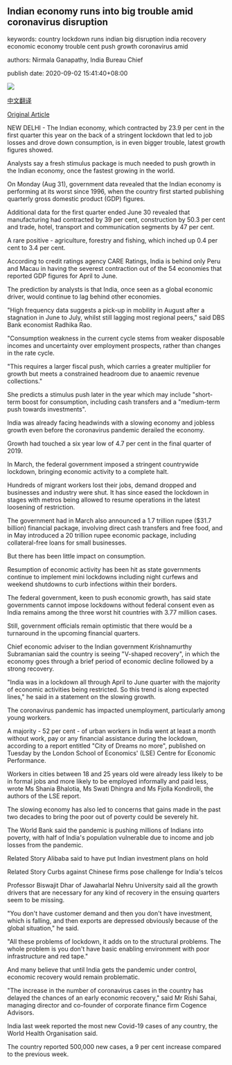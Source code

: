 ## Indian economy runs into big trouble amid coronavirus disruption

keywords: country lockdown runs indian big disruption india recovery economic economy trouble cent push growth coronavirus amid

authors: Nirmala Ganapathy, India Bureau Chief

publish date: 2020-09-02 15:41:40+08:00

![](https://www.straitstimes.com/sites/default/files/styles/x_large/public/articles/2020/09/02/yq-ind-02092024.jpg?itok=Buqk9A5m)

[中文翻译](Indian%20economy%20runs%20into%20big%20trouble%20amid%20coronavirus%20disruption_zh.md)

[Original Article](https://www.straitstimes.com/asia/south-asia/indian-economy-runs-into-big-trouble)

NEW DELHI - The Indian economy, which contracted by 23.9 per cent in the first quarter this year on the back of a stringent lockdown that led to job losses and drove down consumption, is in even bigger trouble, latest growth figures showed.

Analysts say a fresh stimulus package is much needed to push growth in the Indian economy, once the fastest growing in the world.

On Monday (Aug 31), government data revealed that the Indian economy is performing at its worst since 1996, when the country first started publishing quarterly gross domestic product (GDP) figures.

Additional data for the first quarter ended June 30 revealed that manufacturing had contracted by 39 per cent, construction by 50.3 per cent and trade, hotel, transport and communication segments by 47 per cent.

A rare positive - agriculture, forestry and fishing, which inched up 0.4 per cent to 3.4 per cent.

According to credit ratings agency CARE Ratings, India is behind only Peru and Macau in having the severest contraction out of the 54 economies that reported GDP figures for April to June.

The prediction by analysts is that India, once seen as a global economic driver, would continue to lag behind other economies.

"High frequency data suggests a pick-up in mobility in August after a stagnation in June to July, whilst still lagging most regional peers," said DBS Bank economist Radhika Rao.

"Consumption weakness in the current cycle stems from weaker disposable incomes and uncertainty over employment prospects, rather than changes in the rate cycle.

"This requires a larger fiscal push, which carries a greater multiplier for growth but meets a constrained headroom due to anaemic revenue collections."

She predicts a stimulus push later in the year which may include "short-term boost for consumption, including cash transfers and a "medium-term push towards investments".

India was already facing headwinds with a slowing economy and jobless growth even before the coronavirus pandemic derailed the economy.

Growth had touched a six year low of 4.7 per cent in the final quarter of 2019.

In March, the federal government imposed a stringent countrywide lockdown, bringing economic activity to a complete halt.

Hundreds of migrant workers lost their jobs, demand dropped and businesses and industry were shut. It has since eased the lockdown in stages with metros being allowed to resume operations in the latest loosening of restriction.

The government had in March also announced a 1.7 trillion rupee ($31.7 billion) financial package, involving direct cash transfers and free food, and in May introduced a 20 trillion rupee economic package, including collateral-free loans for small businesses.

But there has been little impact on consumption.

Resumption of economic activity has been hit as state governments continue to implement mini lockdowns including night curfews and weekend shutdowns to curb infections within their borders.

The federal government, keen to push economic growth, has said state governments cannot impose lockdowns without federal consent even as India remains among the three worst hit countries with 3.77 million cases.

Still, government officials remain optimistic that there would be a turnaround in the upcoming financial quarters.

Chief economic adviser to the Indian government Krishnamurthy Subramanian said the country is seeing "V-shaped recovery", in which the economy goes through a brief period of economic decline followed by a strong recovery.

"India was in a lockdown all through April to June quarter with the majority of economic activities being restricted. So this trend is along expected lines," he said in a statement on the slowing growth.

The coronavirus pandemic has impacted unemployment, particularly among young workers.

A majority - 52 per cent - of urban workers in India went at least a month without work, pay or any financial assistance during the lockdown, according to a report entitled "City of Dreams no more", published on Tuesday by the London School of Economics' (LSE) Centre for Economic Performance.

Workers in cities between 18 and 25 years old were already less likely to be in formal jobs and more likely to be employed informally and paid less, wrote Ms Shania Bhalotia, Ms Swati Dhingra and Ms Fjolla Kondirolli, the authors of the LSE report.

The slowing economy has also led to concerns that gains made in the past two decades to bring the poor out of poverty could be severely hit.

The World Bank said the pandemic is pushing millions of Indians into poverty, with half of India's population vulnerable due to income and job losses from the pandemic.

Related Story Alibaba said to have put Indian investment plans on hold

Related Story Curbs against Chinese firms pose challenge for India's telcos

Professor Biswajit Dhar of Jawaharlal Nehru University said all the growth drivers that are necessary for any kind of recovery in the ensuing quarters seem to be missing.

"You don't have customer demand and then you don't have investment, which is falling, and then exports are depressed obviously because of the global situation," he said.

"All these problems of lockdown, it adds on to the structural problems. The whole problem is you don't have basic enabling environment with poor infrastructure and red tape."

And many believe that until India gets the pandemic under control, economic recovery would remain problematic.

"The increase in the number of coronavirus cases in the country has delayed the chances of an early economic recovery," said Mr Rishi Sahai, managing director and co-founder of corporate finance firm Cogence Advisors.

India last week reported the most new Covid-19 cases of any country, the World Health Organisation said.

The country reported 500,000 new cases, a 9 per cent increase compared to the previous week.
